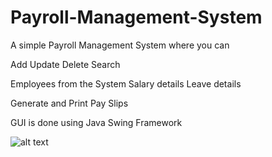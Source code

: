 # Payroll-Management-System

A simple Payroll Management System where you can 

Add
Update
Delete
Search 

Employees from the System
Salary details
Leave details 

Generate and Print Pay Slips

GUI is done using Java Swing Framework

![alt text](https://i.nuuls.com/3KCqM.png)

